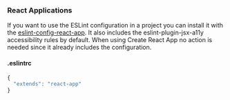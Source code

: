 ### React Applications

If you want to use the ESLint configuration in a project you can install it with the [eslint-config-react-app](https://www.npmjs.com/package/eslint-config-react-app). It also includes the eslint-plugin-jsx-a11y accessibility rules by default. When using Create React App no action is needed since it already includes the configuration.

#### .eslintrc

```javascript
{
  "extends": "react-app"
}
```
